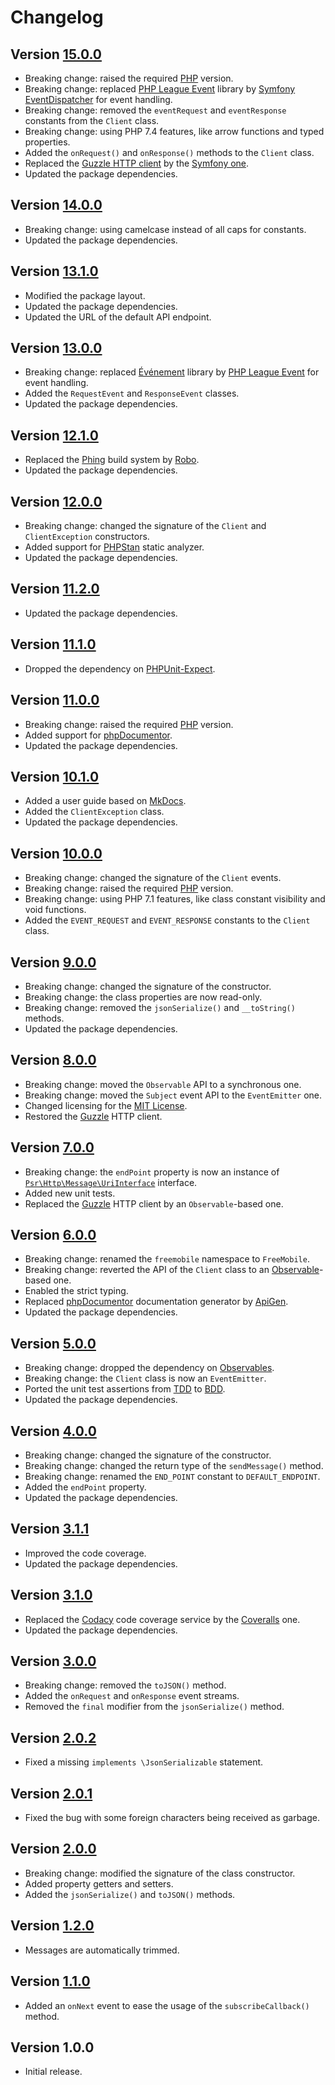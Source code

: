 # Changelog

## Version [15.0.0](https://github.com/cedx/free-mobile.php/compare/v14.0.0...v15.0.0)
- Breaking change: raised the required [PHP](https://www.php.net) version.
- Breaking change: replaced [PHP League Event](https://event.thephpleague.com) library by [Symfony EventDispatcher](https://symfony.com/doc/current/components/event_dispatcher.html) for event handling.
- Breaking change: removed the `eventRequest` and `eventResponse` constants from the `Client` class.
- Breaking change: using PHP 7.4 features, like arrow functions and typed properties.
- Added the `onRequest()` and `onResponse()` methods to the `Client` class.
- Replaced the [Guzzle HTTP client](http://docs.guzzlephp.org) by the [Symfony one](https://symfony.com/doc/current/components/http_client.html).
- Updated the package dependencies.

## Version [14.0.0](https://github.com/cedx/free-mobile.php/compare/v13.1.0...v14.0.0)
- Breaking change: using camelcase instead of all caps for constants.
- Updated the package dependencies.

## Version [13.1.0](https://github.com/cedx/free-mobile.php/compare/v13.0.0...v13.1.0)
- Modified the package layout.
- Updated the package dependencies.
- Updated the URL of the default API endpoint.

## Version [13.0.0](https://github.com/cedx/free-mobile.php/compare/v12.1.0...v13.0.0)
- Breaking change: replaced [Événement](https://github.com/igorw/evenement) library by [PHP League Event](https://event.thephpleague.com) for event handling.
- Added the `RequestEvent` and `ResponseEvent` classes.
- Updated the package dependencies.

## Version [12.1.0](https://github.com/cedx/free-mobile.php/compare/v12.0.0...v12.1.0)
- Replaced the [Phing](https://www.phing.info) build system by [Robo](https://robo.li).
- Updated the package dependencies.

## Version [12.0.0](https://github.com/cedx/free-mobile.php/compare/v11.2.0...v12.0.0)
- Breaking change: changed the signature of the `Client` and `ClientException` constructors.
- Added support for [PHPStan](https://github.com/phpstan/phpstan) static analyzer.
- Updated the package dependencies.

## Version [11.2.0](https://github.com/cedx/free-mobile.php/compare/v11.1.0...v11.2.0)
- Updated the package dependencies.

## Version [11.1.0](https://github.com/cedx/free-mobile.php/compare/v11.0.0...v11.1.0)
- Dropped the dependency on [PHPUnit-Expect](https://dev.belin.io/phpunit-expect).

## Version [11.0.0](https://github.com/cedx/free-mobile.php/compare/v10.1.0...v11.0.0)
- Breaking change: raised the required [PHP](https://www.php.net) version.
- Added support for [phpDocumentor](https://www.phpdoc.org).
- Updated the package dependencies.

## Version [10.1.0](https://github.com/cedx/free-mobile.php/compare/v10.0.0...v10.1.0)
- Added a user guide based on [MkDocs](http://www.mkdocs.org).
- Added the `ClientException` class.
- Updated the package dependencies.

## Version [10.0.0](https://github.com/cedx/free-mobile.php/compare/v9.0.0...v10.0.0)
- Breaking change: changed the signature of the `Client` events.
- Breaking change: raised the required [PHP](https://www.php.net) version.
- Breaking change: using PHP 7.1 features, like class constant visibility and void functions.
- Added the `EVENT_REQUEST` and `EVENT_RESPONSE` constants to the `Client` class.

## Version [9.0.0](https://github.com/cedx/free-mobile.php/compare/v8.0.0...v9.0.0)
- Breaking change: changed the signature of the constructor.
- Breaking change: the class properties are now read-only.
- Breaking change: removed the `jsonSerialize()` and `__toString()` methods.
- Updated the package dependencies.

## Version [8.0.0](https://github.com/cedx/free-mobile.php/compare/v7.0.0...v8.0.0)
- Breaking change: moved the `Observable` API to a synchronous one.
- Breaking change: moved the `Subject` event API to the `EventEmitter` one.
- Changed licensing for the [MIT License](https://opensource.org/licenses/MIT).
- Restored the [Guzzle](http://docs.guzzlephp.org) HTTP client.

## Version [7.0.0](https://github.com/cedx/free-mobile.php/compare/v6.0.0...v7.0.0)
- Breaking change: the `endPoint` property is now an instance of [`Psr\Http\Message\UriInterface`](http://www.php-fig.org/psr/psr-7/#35-psrhttpmessageuriinterface) interface.
- Added new unit tests.
- Replaced the [Guzzle](http://docs.guzzlephp.org) HTTP client by an `Observable`-based one.

## Version [6.0.0](https://github.com/cedx/free-mobile.php/compare/v5.0.0...v6.0.0)
- Breaking change: renamed the `freemobile` namespace to `FreeMobile`.
- Breaking change: reverted the API of the `Client` class to an [Observable](http://reactivex.io/intro.html)-based one.
- Enabled the strict typing.
- Replaced [phpDocumentor](https://www.phpdoc.org) documentation generator by [ApiGen](https://github.com/ApiGen/ApiGen).
- Updated the package dependencies.

## Version [5.0.0](https://github.com/cedx/free-mobile.php/compare/v4.0.0...v5.0.0)
- Breaking change: dropped the dependency on [Observables](http://reactivex.io/intro.html).
- Breaking change: the `Client` class is now an `EventEmitter`.
- Ported the unit test assertions from [TDD](https://en.wikipedia.org/wiki/Test-driven_development) to [BDD](https://en.wikipedia.org/wiki/Behavior-driven_development).
- Updated the package dependencies.

## Version [4.0.0](https://github.com/cedx/free-mobile.php/compare/v3.1.1...v4.0.0)
- Breaking change: changed the signature of the constructor.
- Breaking change: changed the return type of the `sendMessage()` method.
- Breaking change: renamed the `END_POINT` constant to `DEFAULT_ENDPOINT`.
- Added the `endPoint` property.
- Updated the package dependencies.

## Version [3.1.1](https://github.com/cedx/free-mobile.php/compare/v3.1.0...v3.1.1)
- Improved the code coverage.
- Updated the package dependencies.

## Version [3.1.0](https://github.com/cedx/free-mobile.php/compare/v3.0.0...v3.1.0)
- Replaced the [Codacy](https://www.codacy.com) code coverage service by the [Coveralls](https://coveralls.io) one.
- Updated the package dependencies.

## Version [3.0.0](https://github.com/cedx/free-mobile.php/compare/v2.0.2...v3.0.0)
- Breaking change: removed the `toJSON()` method.
- Added the `onRequest` and `onResponse` event streams.
- Removed the `final` modifier from the `jsonSerialize()` method.

## Version [2.0.2](https://github.com/cedx/free-mobile.php/compare/v2.0.1...v2.0.2)
- Fixed a missing `implements \JsonSerializable` statement.

## Version [2.0.1](https://github.com/cedx/free-mobile.php/compare/v2.0.0...v2.0.1)
- Fixed the bug with some foreign characters being received as garbage.

## Version [2.0.0](https://github.com/cedx/free-mobile.php/compare/v1.2.0...v2.0.0)
- Breaking change: modified the signature of the class constructor.
- Added property getters and setters.
- Added the `jsonSerialize()` and `toJSON()` methods.

## Version [1.2.0](https://github.com/cedx/free-mobile.php/compare/v1.1.0...v1.2.0)
- Messages are automatically trimmed.

## Version [1.1.0](https://github.com/cedx/free-mobile.php/compare/v1.0.0...v1.1.0)
- Added an `onNext` event to ease the usage of the `subscribeCallback()` method.

## Version 1.0.0
- Initial release.
